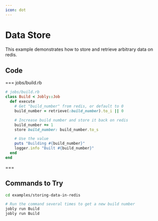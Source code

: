 ```yaml
---
icon: dot
---
```


# Data Store

This example demonstrates how to store and retrieve arbitrary data on redis.

## Code

=== jobs/build.rb

```ruby
# jobs/build.rb
class Build < Jobly::Job
  def execute
    # Get "build_number" from redis, or default to 0
    build_number = retrieve(:build_number).to_i || 0

    # Increase build number and store it back on redis
    build_number += 1
    store build_number: build_number.to_s

    # Use the value
    puts "Building #{build_number}"
    logger.info "Built #{build_number}"
  end
end
```

===


## Commands to Try

```bash
cd examples/storing-data-in-redis

# Run the command several times to get a new build number
jobly run Build
jobly run Build
```

